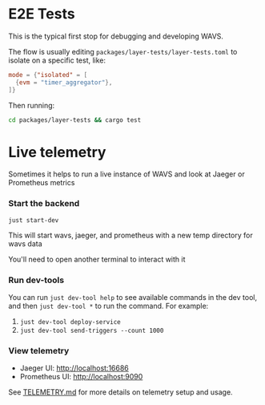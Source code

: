 # E2E Tests

This is the typical first stop for debugging and developing WAVS.

The flow is usually editing `packages/layer-tests/layer-tests.toml` to isolate on a specific test, like:

```toml
mode = {"isolated" = [
  {evm = "timer_aggregator"},
]}
```

Then running:

```bash
cd packages/layer-tests && cargo test
```

# Live telemetry

Sometimes it helps to run a live instance of WAVS and look at Jaeger or Prometheus metrics

### Start the backend

`just start-dev`

This will start wavs, jaeger, and prometheus with a new temp directory for wavs data

You'll need to open another terminal to interact with it

### Run dev-tools

You can run `just dev-tool help` to see available commands in the dev tool, and then `just dev-tool *` to run the command. For example:

1. `just dev-tool deploy-service`
2. `just dev-tool send-triggers --count 1000`

### View telemetry

- Jaeger UI: [http://localhost:16686](http://localhost:16686)
- Prometheus UI: [http://localhost:9090](http://localhost:9090)

See [TELEMETRY.md](TELEMETRY.md) for more details on telemetry setup and usage.
